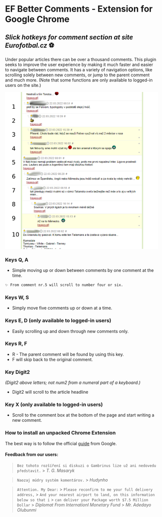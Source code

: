 # EF Better Comments - Extension for Google Chrome

## _Slick hotkeys for comment section at site Eurofotbal.cz_ ⚽

Under popular articles there can be over a thousand comments. This plugin seeks to improve the user experience by making it much faster and easier to navigate between comments. It has a variety of navigation options, like scrolling solely between new comments, or jump to the parent comment and much more. (Note that some functions are only available to logged-in users on the site.)

![Eurofotbal.cz's typical discussion structure](docs/images/EFcz2.png)

### Keys Q, A

- Simple moving up or down between comments by one comment at the time.

```sh
✨ From comment nr.5 will scroll to number four or six.
```

### Keys W, S

- Simply move five comments up or down at a time.

### Keys E, D (only available to logged-in users)

- Easily scrolling up and down through new comments only.

### Keys R, F

- R - The parent comment will be found by using this key.
- F will skip back to the original comment.

### Key Digit2

_(Digit2 above letters; not num2 from a numeral part of a keyboard.)_

- Digit2 will scroll to the article headline

### Key X (only available to logged-in users)

- Scroll to the comment box at the bottom of the page and start writing a new comment.

### How to install an unpacked Chrome Extension

The best way is to follow the official [guide](https://developer.chrome.com/docs/extensions/mv3/getstarted/#unpacked) from Google.

#### Feedback from our users:

> `Bez tohoto rozšíření si diskuzi o Gambrinus lize už ani nedovedu představit.` > _T. G. Masaryk_

> `Naozaj múdry systém komentárov.` > _Hudynho_

> `Attention. My Dear:` > `Please reconfirm to me your full delivery address,` > `And your nearest airport to land, on this information below so that i` > `can deliver your Package worth $7.5 Million Dollar` > _Diplomat From Internationl Monetary Fund_ > _Mr. Adedayo Olubunmi_
